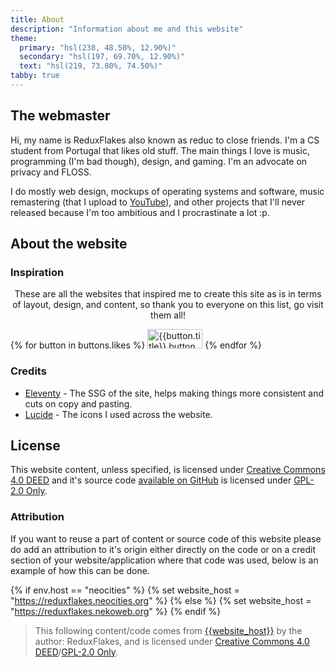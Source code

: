 ```yaml
---
title: About
description: "Information about me and this website"
theme:
  primary: "hsl(238, 48.50%, 12.90%)"
  secondary: "hsl(197, 69.70%, 12.90%)"
  text: "hsl(219, 73.80%, 74.50%)"
tabby: true
---
```


## The webmaster

Hi, my name is ReduxFlakes also known as reduc to close friends. I'm a CS student from Portugal that likes old stuff. The main things I love is music, programming (I'm bad though), design, and gaming. I'm an advocate on privacy and FLOSS.

I do mostly web design, mockups of operating systems and software, music remastering (that I upload to [YouTube](https://www.youtube.com/@reduxflakes)), and other projects that I'll never released because I'm too ambitious and I procrastinate a lot :p.

## About the website

### Inspiration

<p style="text-align:center;">These are all the websites that inspired me to create this site as is in terms of layout, design, and content, so thank you to everyone on this list, go visit them all!</p>

<div  class="button-grid">
  {% for button in buttons.likes %}
    <a href="{{button.url}}" title="{{button.title}}"><img src="/public/img/buttons/{{button.img}}" alt="{{button.title}} button" width="88" height="31" class="classic-button" loading="lazy"></a>
  {% endfor %}
</div>

### Credits

- [Eleventy](https://www.11ty.dev/) - The SSG of the site, helps making things more consistent and cuts on copy and pasting.
- [Lucide](https://lucide.dev/) - The icons I used across the website.

## License

This website content, unless specified, is licensed under [Creative Commons 4.0 DEED](https://creativecommons.org/licenses/by/4.0/deed.en) and it's source code [available on GitHub](https://github.com/ReduxFlakes/website) is licensed under [GPL-2.0 Only](https://www.gnu.org/licenses/old-licenses/gpl-2.0-standalone.html).

### Attribution

If you want to reuse a part of content or source code of this website please do add an attribution to it's origin either directly on the code or on a credit section of your website/application where that code was used, below is an example of how this can be done.

{% if env.host == "neocities" %}
{% set website_host = "https://reduxflakes.neocities.org" %}
{% else %}
{% set website_host = "https://reduxflakes.nekoweb.org" %}
{% endif %}

> This following content/code comes from <a href="{{website_host}}/page_to_the_content">{{website_host}}</a> by the author: ReduxFlakes, and is licensed under [Creative Commons 4.0 DEED](https://creativecommons.org/licenses/by/4.0/deed.en)/[GPL-2.0 Only](https://www.gnu.org/licenses/old-licenses/gpl-2.0-standalone.html).
